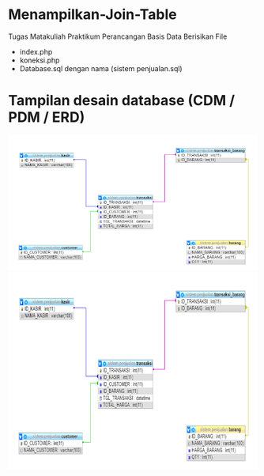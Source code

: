# Menampilkan-Join-Table
Tugas Matakuliah Praktikum Perancangan Basis Data
Berisikan File 
- index.php
- koneksi.php
- Database.sql dengan nama (sistem penjualan.sql)
# Tampilan desain database (CDM / PDM / ERD)
![image.png](https://github.com/REgiyan/Menampilkan-Join-Table/blob/main/Screenshot%20(94).png)
<img src="https://github.com/REgiyan/Menampilkan-Join-Table/blob/main/Screenshot%20(94).png"  width="600" height="400">
